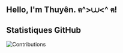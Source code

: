 ## Hello, I'm Thuyên. ฅ^>⩊<^ ฅ!




## Statistiques GitHub
![Contributions](https://github-readme-stats.vercel.app/api?username=votre-nom-d-utilisateur&show_icons=true&theme=radical)
